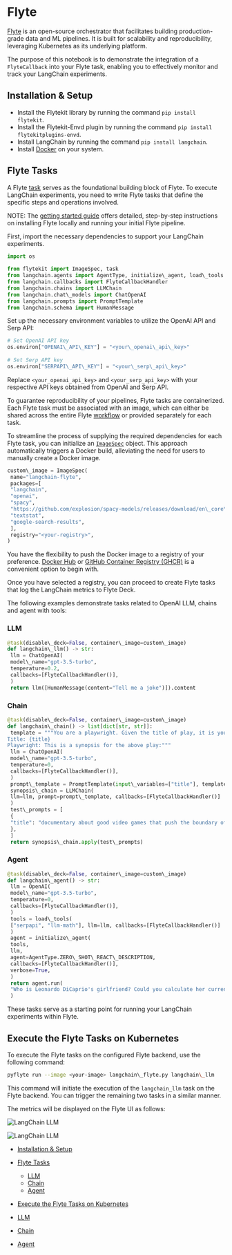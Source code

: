 # Flyte

[Flyte](https://github.com/flyteorg/flyte) is an open-source orchestrator that facilitates building production-grade data and ML pipelines.
It is built for scalability and reproducibility, leveraging Kubernetes as its underlying platform.

The purpose of this notebook is to demonstrate the integration of a `FlyteCallback` into your Flyte task, enabling you to effectively monitor and track your LangChain experiments.

## Installation & Setup[​](#installation--setup "Direct link to Installation & Setup")

- Install the Flytekit library by running the command `pip install flytekit`.
- Install the Flytekit-Envd plugin by running the command `pip install flytekitplugins-envd`.
- Install LangChain by running the command `pip install langchain`.
- Install [Docker](https://docs.docker.com/engine/install/) on your system.

## Flyte Tasks[​](#flyte-tasks "Direct link to Flyte Tasks")

A Flyte [task](https://docs.flyte.org/projects/cookbook/en/latest/auto/core/flyte_basics/task.html) serves as the foundational building block of Flyte.
To execute LangChain experiments, you need to write Flyte tasks that define the specific steps and operations involved.

NOTE: The [getting started guide](https://docs.flyte.org/projects/cookbook/en/latest/index.html) offers detailed, step-by-step instructions on installing Flyte locally and running your initial Flyte pipeline.

First, import the necessary dependencies to support your LangChain experiments.

```python
import os  
  
from flytekit import ImageSpec, task  
from langchain.agents import AgentType, initialize\_agent, load\_tools  
from langchain.callbacks import FlyteCallbackHandler  
from langchain.chains import LLMChain  
from langchain.chat\_models import ChatOpenAI  
from langchain.prompts import PromptTemplate  
from langchain.schema import HumanMessage  

```

Set up the necessary environment variables to utilize the OpenAI API and Serp API:

```python
# Set OpenAI API key  
os.environ["OPENAI\_API\_KEY"] = "<your\_openai\_api\_key>"  
  
# Set Serp API key  
os.environ["SERPAPI\_API\_KEY"] = "<your\_serp\_api\_key>"  

```

Replace `<your_openai_api_key>` and `<your_serp_api_key>` with your respective API keys obtained from OpenAI and Serp API.

To guarantee reproducibility of your pipelines, Flyte tasks are containerized.
Each Flyte task must be associated with an image, which can either be shared across the entire Flyte [workflow](https://docs.flyte.org/projects/cookbook/en/latest/auto/core/flyte_basics/basic_workflow.html) or provided separately for each task.

To streamline the process of supplying the required dependencies for each Flyte task, you can initialize an [`ImageSpec`](https://docs.flyte.org/projects/cookbook/en/latest/auto/core/image_spec/image_spec.html) object.
This approach automatically triggers a Docker build, alleviating the need for users to manually create a Docker image.

```python
custom\_image = ImageSpec(  
 name="langchain-flyte",  
 packages=[  
 "langchain",  
 "openai",  
 "spacy",  
 "https://github.com/explosion/spacy-models/releases/download/en\_core\_web\_sm-3.5.0/en\_core\_web\_sm-3.5.0.tar.gz",  
 "textstat",  
 "google-search-results",  
 ],  
 registry="<your-registry>",  
)  

```

You have the flexibility to push the Docker image to a registry of your preference.
[Docker Hub](https://hub.docker.com/) or [GitHub Container Registry (GHCR)](https://docs.github.com/en/packages/working-with-a-github-packages-registry/working-with-the-container-registry) is a convenient option to begin with.

Once you have selected a registry, you can proceed to create Flyte tasks that log the LangChain metrics to Flyte Deck.

The following examples demonstrate tasks related to OpenAI LLM, chains and agent with tools:

### LLM[​](#llm "Direct link to LLM")

```python
@task(disable\_deck=False, container\_image=custom\_image)  
def langchain\_llm() -> str:  
 llm = ChatOpenAI(  
 model\_name="gpt-3.5-turbo",  
 temperature=0.2,  
 callbacks=[FlyteCallbackHandler()],  
 )  
 return llm([HumanMessage(content="Tell me a joke")]).content  

```

### Chain[​](#chain "Direct link to Chain")

```python
@task(disable\_deck=False, container\_image=custom\_image)  
def langchain\_chain() -> list[dict[str, str]]:  
 template = """You are a playwright. Given the title of play, it is your job to write a synopsis for that title.  
Title: {title}  
Playwright: This is a synopsis for the above play:"""  
 llm = ChatOpenAI(  
 model\_name="gpt-3.5-turbo",  
 temperature=0,  
 callbacks=[FlyteCallbackHandler()],  
 )  
 prompt\_template = PromptTemplate(input\_variables=["title"], template=template)  
 synopsis\_chain = LLMChain(  
 llm=llm, prompt=prompt\_template, callbacks=[FlyteCallbackHandler()]  
 )  
 test\_prompts = [  
 {  
 "title": "documentary about good video games that push the boundary of game design"  
 },  
 ]  
 return synopsis\_chain.apply(test\_prompts)  

```

### Agent[​](#agent "Direct link to Agent")

```python
@task(disable\_deck=False, container\_image=custom\_image)  
def langchain\_agent() -> str:  
 llm = OpenAI(  
 model\_name="gpt-3.5-turbo",  
 temperature=0,  
 callbacks=[FlyteCallbackHandler()],  
 )  
 tools = load\_tools(  
 ["serpapi", "llm-math"], llm=llm, callbacks=[FlyteCallbackHandler()]  
 )  
 agent = initialize\_agent(  
 tools,  
 llm,  
 agent=AgentType.ZERO\_SHOT\_REACT\_DESCRIPTION,  
 callbacks=[FlyteCallbackHandler()],  
 verbose=True,  
 )  
 return agent.run(  
 "Who is Leonardo DiCaprio's girlfriend? Could you calculate her current age and raise it to the power of 0.43?"  
 )  

```

These tasks serve as a starting point for running your LangChain experiments within Flyte.

## Execute the Flyte Tasks on Kubernetes[​](#execute-the-flyte-tasks-on-kubernetes "Direct link to Execute the Flyte Tasks on Kubernetes")

To execute the Flyte tasks on the configured Flyte backend, use the following command:

```bash
pyflyte run --image <your-image> langchain\_flyte.py langchain\_llm  

```

This command will initiate the execution of the `langchain_llm` task on the Flyte backend. You can trigger the remaining two tasks in a similar manner.

The metrics will be displayed on the Flyte UI as follows:

![LangChain LLM](https://ik.imagekit.io/c8zl7irwkdda/Screenshot_2023-06-20_at_1.23.29_PM_MZYeG0dKa.png?updatedAt=1687247642993)

![LangChain LLM](https://ik.imagekit.io/c8zl7irwkdda/Screenshot_2023-06-20_at_1.23.29_PM_MZYeG0dKa.png?updatedAt=1687247642993)

- [Installation & Setup](#installation--setup)

- [Flyte Tasks](#flyte-tasks)

  - [LLM](#llm)
  - [Chain](#chain)
  - [Agent](#agent)

- [Execute the Flyte Tasks on Kubernetes](#execute-the-flyte-tasks-on-kubernetes)

- [LLM](#llm)

- [Chain](#chain)

- [Agent](#agent)
